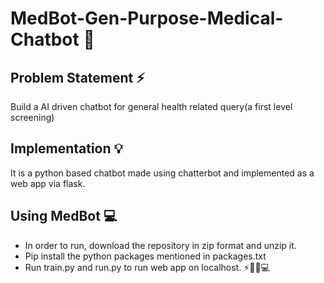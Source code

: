 # MedBot-Gen-Purpose-Medical-Chatbot 🤖

## Problem Statement ⚡
Build a AI driven chatbot for general health related query(a first level screening)

## Implementation 💡
It is a python based chatbot made using chatterbot and implemented as a web app via flask.

## Using MedBot 💻
* In order to run, download the repository in zip format and unzip it.
* Pip install the python packages mentioned in packages.txt
* Run train.py and run.py to run web app on localhost.
⚡🤖💡💻
